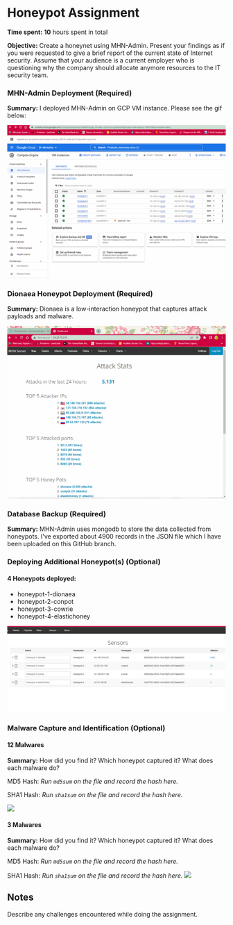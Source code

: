 # Honeypot Assignment

**Time spent:** **10** hours spent in total

**Objective:** Create a honeynet using MHN-Admin. Present your findings as if you were requested to give a brief report of the current state of Internet security. Assume that your audience is a current employer who is questioning why the company should allocate anymore resources to the IT security team.

### MHN-Admin Deployment (Required)

**Summary:** I deployed MHN-Admin on GCP VM instance. Please see the gif below:

<img src="mhn-admin.gif">

### Dionaea Honeypot Deployment (Required)

**Summary:** Dionaea is a low-interaction honeypot that captures attack payloads and malware.

<img src="mhn.gif">

### Database Backup (Required) 

**Summary:** MHN-Admin uses mongodb to store the data collected from honeypots.
I've exported about 4900 records in the JSON file which I have been uploaded on this GitHub branch.

### Deploying Additional Honeypot(s) (Optional)

#### 4 Honeypots deployed:
- honeypot-1-dionaea
- honeypot-2-conpot
- honeypot-3-cowrie
- honeypot-4-elastichoney

<img src="honeypots.png">

### Malware Capture and Identification (Optional)

#### 12 Malwares

**Summary:** How did you find it? Which honeypot captured it? What does each malware do?

MD5 Hash: *Run `md5sum` on the file and record the hash here.*

SHA1 Hash: *Run `sha1sum` on the file and record the hash here.*

<img src="x-malware1.png">

#### 3 Malwares

**Summary:** How did you find it? Which honeypot captured it? What does each malware do?

MD5 Hash: *Run `md5sum` on the file and record the hash here.*

SHA1 Hash: *Run `sha1sum` on the file and record the hash here.*
<img src="x-malware2.png">

## Notes

Describe any challenges encountered while doing the assignment.

